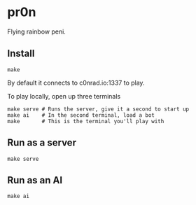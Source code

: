 # pr0n

Flying rainbow peni.

## Install

```
make
```

By default it connects to c0nrad.io:1337 to play.

To play locally, open up three terminals

    make serve # Runs the server, give it a second to start up
    make ai    # In the second terminal, load a bot
    make       # This is the terminal you'll play with


## Run as a server

```
make serve
```

## Run as an AI

```
make ai
```
